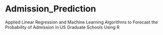 # Admission_Prediction
Applied Linear Regression and Machine Learning Algorithms to Forecast the Probability of Admission in US Graduate Schools Using R
